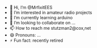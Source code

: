 - 👋 Hi, I’m @MrfixitEES
- 👀 I’m interested in amateur radio projects
- 🌱 I’m currently learning arduino
- 💞️ I’m looking to collaborate on ...
- 📫 How to reach me stutzman2@cox,net
- 😄 Pronouns: ...
- ⚡ Fun fact: recently retired

<!---
MrfixitEES/MrfixitEES is a ✨ special ✨ repository because its `README.md` (this file) appears on your GitHub profile.
You can click the Preview link to take a look at your changes.
--->
